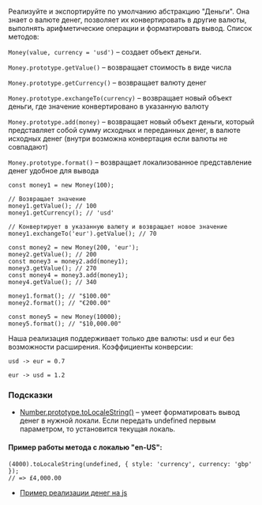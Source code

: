 Реализуйте и экспортируйте по умолчанию абстракцию "Деньги". Она знает о валюте денег, позволяет их конвертировать в другие валюты, выполнять арифметические операции и форматировать вывод. Список методов:

`Money(value, currency = 'usd')` – создает объект деньги.

`Money.prototype.getValue()` – возвращает стоимость в виде числа

`Money.prototype.getCurrency()` – возвращает валюту денег

`Money.prototype.exchangeTo(currency)` – возвращает новый объект деньги, где значение конвертировано в указанную валюту

`Money.prototype.add(money)` – возвращает новый объект деньги, который представляет собой сумму исходных и переданных денег, в валюте исходных денег (внутри возможна конвертация если валюты не совпадают)

`Money.prototype.format()` – возвращает локализованное представление денег удобное для вывода

```
const money1 = new Money(100);

// Возвращает значение
money1.getValue(); // 100
money1.getCurrency(); // 'usd'

// Конвертирует в указанную валюту и возвращает новое значение
money1.exchangeTo('eur').getValue(); // 70

const money2 = new Money(200, 'eur');
money2.getValue(); // 200
const money3 = money2.add(money1);
money3.getValue(); // 270
const money4 = money3.add(money1);
money4.getValue(); // 340

money1.format(); // "$100.00"
money2.format(); // "€200.00"

const money5 = new Money(10000);
money5.format(); // "$10,000.00"
```

Наша реализация поддерживает только две валюты: usd и eur без возможности расширения. Коэффициенты конверсии:

`usd -> eur = 0.7`

`eur -> usd = 1.2`

### Подсказки

- [Number.prototype.toLocaleString()](https://developer.mozilla.org/en-US/docs/Web/JavaScript/Reference/Global_Objects/Number/toLocaleString) – умеет форматировать вывод денег в нужной локали. Если передать undefined первым параметром, то установится текущая локаль.

#### Пример работы метода с локалью "en-US":

```
(4000).toLocaleString(undefined, { style: 'currency', currency: 'gbp' });
// => £4,000.00
```

- [Пример реализации денег на js](https://github.com/scurker/currency.js/)
